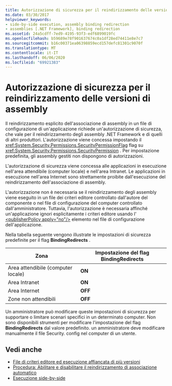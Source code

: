 ```yaml
---
title: Autorizzazione di sicurezza per il reindirizzamento delle versioni di assembly
ms.date: 03/30/2017
helpviewer_keywords:
- side-by-side execution, assembly binding redirection
- assemblies [.NET Framework], binding redirection
ms.assetid: 24a5cdff-7ed9-4195-93f3-edf6899019fc
ms.openlocfilehash: b59689e78f901637674c0a1df28ed74411e8e7c7
ms.sourcegitcommit: b16c00371ea06398859ecd157defc81301c9070f
ms.translationtype: MT
ms.contentlocale: it-IT
ms.lasthandoff: 06/06/2020
ms.locfileid: "69921383"
---
```

# <a name="assembly-binding-redirection-security-permission"></a>Autorizzazione di sicurezza per il reindirizzamento delle versioni di assembly
Il reindirizzamento esplicito dell'associazione di assembly in un file di configurazione di un'applicazione richiede un'autorizzazione di sicurezza, che vale per il reindirizzamento degli assembly .NET Framework e di quelli di altri produttori. L'autorizzazione viene concessa impostando il <xref:System.Security.Permissions.SecurityPermissionFlag> flag su <xref:System.Security.Permissions.SecurityPermission> . Per impostazione predefinita, gli assembly gestiti non dispongono di autorizzazioni.  
  
 L'autorizzazione di sicurezza viene concessa alle applicazioni in esecuzione nell'area attendibile (computer locale) e nell'area Intranet. Le applicazioni in esecuzione nell'area Internet sono strettamente proibite dall'esecuzione del reindirizzamento dell'associazione di assembly.  
  
 L'autorizzazione non è necessaria se il reindirizzamento degli assembly viene eseguito in un file dei criteri editore controllato dall'autore del componente o nel file di configurazione del computer controllato dall'amministratore. Tuttavia, l'autorizzazione è necessaria affinché un'applicazione ignori esplicitamente i criteri editore usando l' [\<publisherPolicy apply="no"/>](./file-schema/runtime/publisherpolicy-element.md) elemento nel file di configurazione dell'applicazione.  
  
 Nella tabella seguente vengono illustrate le impostazioni di sicurezza predefinite per il flag **BindingRedirects** .  
  
|Zona|Impostazione del flag BindingRedirects|  
|----------|-----------------------------------|  
|Area attendibile (computer locale)|**ON**|  
|Area Intranet|**ON**|  
|Area Internet|**OFF**|  
|Zone non attendibili|**OFF**|  
  
 Un amministratore può modificare queste impostazioni di sicurezza per supportare o limitare scenari specifici in un determinato computer. Non sono disponibili strumenti per modificare l'impostazione del flag **BindingRedirects** dal valore predefinito. un amministratore deve modificare manualmente il file Security. config nel computer di un utente.  
  
## <a name="see-also"></a>Vedi anche

- [File di criteri editore ed esecuzione affiancata di più versioni](https://docs.microsoft.com/previous-versions/dotnet/netframework-4.0/06d2bae3(v=vs.100))
- [Procedura: Abilitare e disabilitare il reindirizzamento di associazione automatico](how-to-enable-and-disable-automatic-binding-redirection.md)
- [Esecuzione side-by-side](../deployment/side-by-side-execution.md)
